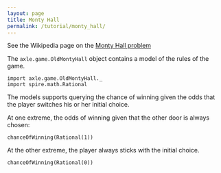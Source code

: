 ```yaml
---
layout: page
title: Monty Hall
permalink: /tutorial/monty_hall/
---
```


See the Wikipedia page on the [Monty Hall problem](https://en.wikipedia.org/wiki/Monty_Hall_problem)

The `axle.game.OldMontyHall` object contains a model of the rules of the game.

```tut:silent
import axle.game.OldMontyHall._
import spire.math.Rational
```

The models supports querying the chance of winning given the odds that the
player switches his or her initial choice.

At one extreme, the odds of winning given that the other door is always chosen:

```tut:book
chanceOfWinning(Rational(1))
```

At the other extreme, the player always sticks with the initial choice.

```tut:book
chanceOfWinning(Rational(0))
```
